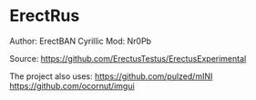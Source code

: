 # ErectRus
Author: ErectBAN
Cyrillic Mod: Nr0Pb

Source: https://github.com/ErectusTestus/ErectusExperimental

The project also uses:
https://github.com/pulzed/mINI
https://github.com/ocornut/imgui
